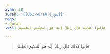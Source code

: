 ```yaml
---
ayah: 30
surah: '[[051-Surah|سورة]]'
tags:
- quran
text: قالوا كذلك قال ربك ۖ إنه هو الحكيم العليم

---
```

> قالوا كذلك قال ربك ۖ إنه هو الحكيم العليم
